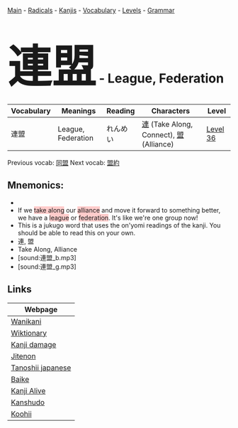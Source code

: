 <style> bigfont {font-size: 100px}</style>
[Main](../README.md) -
[Radicals](../radicals.md) -
[Kanjis](../kanjis.md) -
[Vocabulary](../vocabulary.md) -
[Levels](../levels.md) -
[Grammar](../grammar.md)
# <bigfont> 連盟</bigfont> - League, Federation 

| Vocabulary | Meanings | Reading | Characters | Level |
| --- | --- | --- | --- | --- |
| 連盟 | League, Federation | れんめい |  [連](../kanjis/連.md) (Take Along, Connect), [盟](../kanjis/盟.md) (Alliance) | [Level 36](../levels/wk_level36.md) |

Previous vocab: [同盟](同盟.md) Next vocab: [盟約](盟約.md) 

## Mnemonics:

* 
* If we <span style="background-color:#ffcccb"> take along</span> our <span style="background-color:#ffcccb"> alliance</span> and move it forward to something better, we have a <span style="background-color:#ffcccb"> league</span> or <span style="background-color:#ffcccb"> federation</span>. It's like we're one group now!
* This is a jukugo word that uses the on'yomi readings of the kanji. You should be able to read this on your own.
* 連, 盟
* Take Along, Alliance
* [sound:連盟_b.mp3]
* [sound:連盟_g.mp3]


## Links 

| Webpage |
| --- |
| [Wanikani          ](https://www.wanikani.com/kanji/連盟) |
| [Wiktionary        ](https://en.wiktionary.org/wiki/連盟) |
| [Kanji damage      ](http://www.kanjidamage.com/kanji/search?utf8=✓&q=連盟) |
| [Jitenon           ](https://jitenon.com/kanji/連盟) |
| [Tanoshii japanese ](https://www.tanoshiijapanese.com/dictionary/kanji.cfm?k=連盟) |
| [Baike             ](https://baike.baidu.com/item/連盟) |
| [Kanji Alive       ](https://app.kanjialive.com/連盟) |
| [Kanshudo          ](https://www.kanshudo.com/searchmn?q=連盟) |
| [Koohii            ](https://kanji.koohii.com/study/kanji/連盟) |
